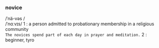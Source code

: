 ### novice  
/ˈnä-vəs /  
/ˈnɑːvɪs/
1 : a person admitted to probationary membership in a religious community   
`The novices spend part of each day in prayer and meditation.`
2 : beginner, tyro
